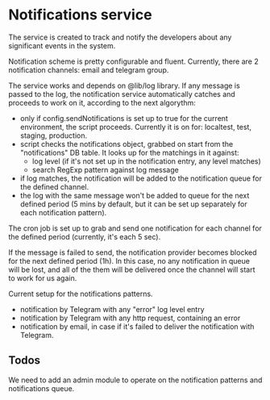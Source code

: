 # Notifications service

The service is created to track and notify the developers about any significant events in the system. 

Notification scheme is pretty configurable and fluent. Currently, there are 2 notification channels: email and telegram group.

The service works and depends on @lib/log library. If any message is passed to the log, the notification service automatically catches and proceeds to work on it, according to the next algorythm:
- only if config.sendNotifications is set up to true for the current environment, the script proceeds. Currently it is on for: localtest, test, staging, production.
- script checks the notifications object, grabbed on start from the "notifications" DB table. It looks up for the matchings in it against:
  - log level (if it's not set up in the notification entry, any level matches)
  - search RegExp pattern against log message
- if log matches, the notification will be added to the notification queue for the defined channel.
- the log with the same message won't be added to queue for the next defined period (5 mins by default, but it can be set up separately for each notification pattern).

The cron job is set up to grab and send one notification for each channel for the defined period (currently, it's each 5 sec). 

If the message is failed to send, the notification provider becomes blocked for the next defined period (1h). In this case, no any notification in queue will be lost, and all of the them will be delivered once the channel will start to work for us again. 

Current setup for the notifications patterns.
- notification by Telegram with any "error" log level entry
- notification by Telegram with any http request, containing an error
- notification by email, in case if it's failed to deliver the notification with Telegram. 

## Todos

We need to add an admin module to operate on the notification patterns and notifications queue.